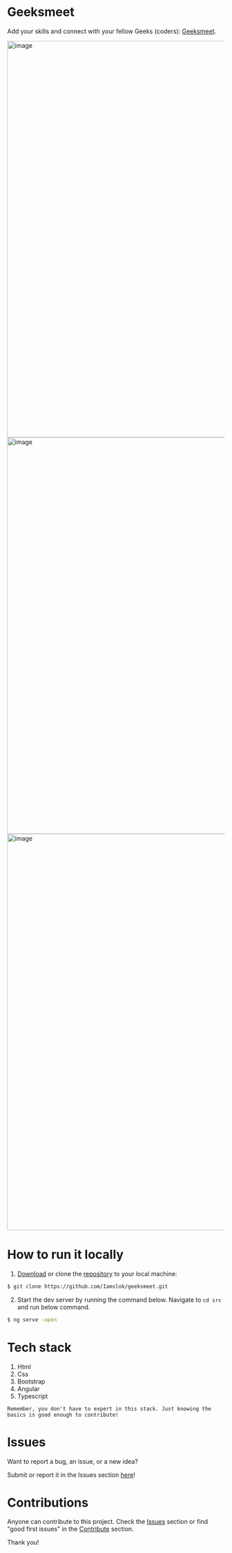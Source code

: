 # Geeksmeet

Add your skills and connect with your fellow Geeks (coders): [Geeksmeet](https://iamslok.github.io/geeksmeet/).

<img width="917" alt="image" src="https://user-images.githubusercontent.com/105551807/221125907-73cac4d4-6803-4e86-bc06-7507ac53c764.png">
<img width="917" alt="image" src="https://user-images.githubusercontent.com/105551807/221126137-3c49b03e-03ee-4a4b-b55d-ccc8370ae35a.png">
<img width="917" alt="image" src="https://user-images.githubusercontent.com/105551807/221122726-8306e00c-6ab4-4af4-ac5a-445365cdecfe.png">


# How to run it locally
1. [Download](https://github.com/Iamslok/geeksmeet/archive/refs/heads/master.zip) or clone the [repository](https://github.com/Iamslok/geeksmeet.git) to your local machine:
```bash
$ git clone https://github.com/Iamslok/geeksmeet.git
```

2. Start the dev server by running the command below. Navigate to `cd src` and run below command.
```bash
$ ng serve -open
```

# Tech stack
1. Html
2. Css
3. Bootstrap
4. Angular
5. Typescript

`Remember, you don't have to expert in this stack. Just knowing the basics is good enough to contribute!`

# Issues

Want to report a bug, an issue, or a new idea?

Submit or report it in the Issues section [here](https://github.com/Iamslok/geeksmeet/issues)!

# Contributions

Anyone can contribute to this project. Check the [Issues](https://github.com/Iamslok/geeksmeet/issues) section or find "good first issues" in the [Contribute](https://github.com/Iamslok/geeksmeet/contribute) section.

Thank you!

